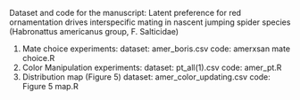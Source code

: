Dataset and code for the manuscript: Latent preference for red ornamentation drives interspecific mating in nascent jumping spider species (Habronattus americanus group, F. Salticidae)
1. Mate choice experiments:
   dataset: amer_boris.csv
   code: amerxsan mate choice.R
2. Color Manipulation experiments:
   dataset: pt_all(1).csv
   code: amer_pt.R
3. Distribution map (Figure 5)
   dataset: amer_color_updating.csv
   code: Figure 5 map.R

